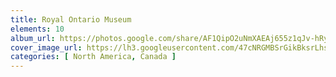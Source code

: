 ```yaml
---
title: Royal Ontario Museum
elements: 10
album_url: https://photos.google.com/share/AF1QipO2uNmXAEAj655z1qJv-hRy-p89WzzVtWjARFPLmiwJoA0RKthqf4ONk6fwHnbp8A?key=b3hhNXhqUnpBWVdOU3hEcU5URlFlMTIzUTFpVjdB
cover_image_url: https://lh3.googleusercontent.com/47cNRGMBSrGikBksrLhsftlt6sSYYhLWYZV_wKEu1Nb63Ga9ZzR30xmKjSRu5qWChUIOS_lf5ZY2PvAJV0DLPrKGoMRbTinyW6LkGxvOhSPiA3hk-EhCQT9XImPkxRS9fx0qozk7hApJC8Ep3twk_Jp896DCR6O63kOg9G5kUyI6L5dy4Rq8OWU7E-hbwmkcBB9PDFPSImL1DPbLPshgmkIb1f6goPxi8k6guMOQ_yOH64vEYGtCmMTFXpm4MBM6iWpAKeOcoZ9F7VEMrLj3UPOKsKiTC2re-UxUFRdjI-3VjAthh-RHxW7mbeqPJKQvRUUi_rC-i4gbyFti5ty_Pgl5-zc1eHHoBZE-_YDo1fm4r6qwc-0vS3b57MZMFQV8wQpl4vaawuBebyGnzvxDjipJrpjONlw9OGQ-wZYxOuadP2CTXDXD7YDtrf0Z8EDOMsJ6m5NFsQ4CGTx2NzhAISYf-Db7lAAqakl3QHADa3sRllz49x29eE22x9fPVVMYeohlUIriiOFCSvuegk7IKV7iWiSOjPdBHuceI0azGogT5dGhuC5TXxIRreaC_mzxWzlSXcWOWGh2hLJ7DGsy67cUKVZdKjld-lJZ5tFOtokqHEnYm6LvS3vPsteyfw8X_cOgGmtxSTlAgXukM3R_g9-rPv1ZY0iLk6BDtdmkOA7a6DCsW8qZ5d0=s195-p-k-no
categories: [ North America, Canada ]
---
```

